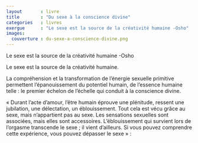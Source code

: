 ```yaml
---
layout       : livre
title        : "Du sexe à la conscience divine"
categories   : livres
exergue      : "Le sexe est la source de la créativité humaine -Osho"
images:
  couverture : du-sexe-a-conscience-divine.png
---
```


Le sexe est la source de la créativité humaine -Osho

<!-- ![couverture](../../../../images-livres/du-sexe-a-conscience-divine.png ) -->

Le sexe est la source de la créativité humaine.

La compréhension et la transformation de l’énergie sexuelle primitive permettent l’épanouissement du potentiel humain, de l’essence humaine telle : le premier échelon de l’échelle qui conduit à la conscience divine.

« Durant l’acte d’amour, l’être humain éprouve une plénitude, ressent une jubilation, une délectation, un éblouissement. Tout cela est vécu grâce au sexe, mais n’appartient pas au sexe. Les sensations sexuelles sont associées, mais elles sont accessoires. L’éblouissement qui survient lors de l’orgasme transcende le sexe ; il vient d’ailleurs. Si vous pouvez comprendre cette expérience, vous pouvez dépasser le sexe » :
